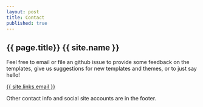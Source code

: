 ```yaml
---
layout: post
title: Contact
published: true
---
```


<!-- Contact Section -->
<section id="contact" class="container content-section text-center">
    <div class="row">
        <div class="col-lg-8 col-lg-offset-2">
            <h2>{{ page.title}} {{ site.name }}</h2>
            <p>Feel free to email or file an github issue to provide some feedback on the templates, give us suggestions for new templates and themes, or to just say hello!</p>
            <p><a href="mailto:{{ site.links.email }}">{{ site.links.email }}</a></p>
              <p>Other contact info and social site accounts are in the footer.</p>
        </div>
    </div>
</section>
